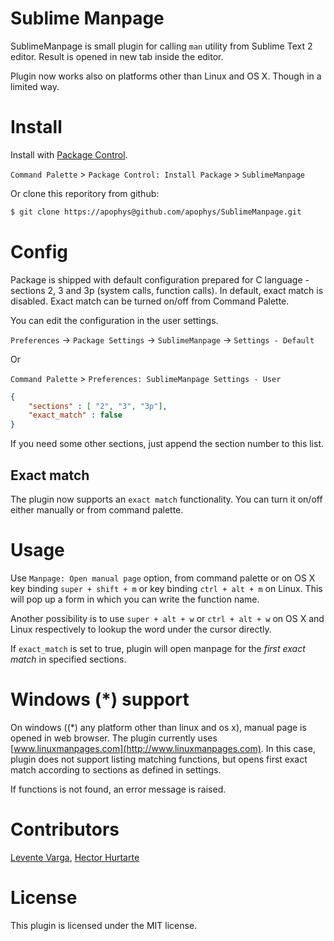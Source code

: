 # Sublime Manpage

SublimeManpage is small plugin for calling `man` utility from
Sublime Text 2 editor. Result is opened in new tab inside the
editor.

Plugin now works also on platforms other than Linux and OS X. Though
in a limited way.

# Install

Install with [Package Control](http://wbond.net/sublime_packages/package_control).

`Command Palette` > `Package Control: Install Package` > `SublimeManpage`

Or clone this reporitory from github:

```bash
$ git clone https://apophys@github.com/apophys/SublimeManpage.git
```

# Config

Package is shipped with default configuration prepared
for C language - sections 2, 3 and 3p (system calls, function calls).
In default, exact match is disabled. Exact match can be turned on/off from
Command Palette.

You can edit the configuration in the user settings.

`Preferences` -> `Package Settings` -> `SublimeManpage` -> `Settings - Default`

Or

`Command Palette` > `Preferences: SublimeManpage Settings - User`

```json
{
    "sections" : [ "2", "3", "3p"],
    "exact_match" : false
}
```

If you need some other sections, just append the section number to this list.

## Exact match

The plugin now supports an `exact match` functionality. You can turn it on/off either
manually or from command palette.

# Usage

Use `Manpage: Open manual page` option, from command palette or on OS X
key binding `super + shift + m` or key binding `ctrl + alt + m` on Linux.
This will pop up a form in which you can write the function name.

Another possibility is to use `super + alt + w` or `ctrl + alt + w`
on OS X and Linux respectively to lookup the word under the cursor directly.

If `exact_match` is set to true, plugin will open manpage for the *first exact match*
in specified sections.

# Windows (*) support

On windows ((*) any platform other than linux and os x), manual page is opened
in web browser. The plugin currently uses [www.linuxmanpages.com](http://www.linuxmanpages.com).
In this case, plugin does not support listing matching functions, but opens
first exact match according to sections as defined in settings.

If functions is not found, an error message is raised.

# Contributors

[Levente Varga](https://github.com/crazybyte), 
[Hector Hurtarte](https://github.com/hectorh30)

# License

This plugin is licensed under the MIT license.
